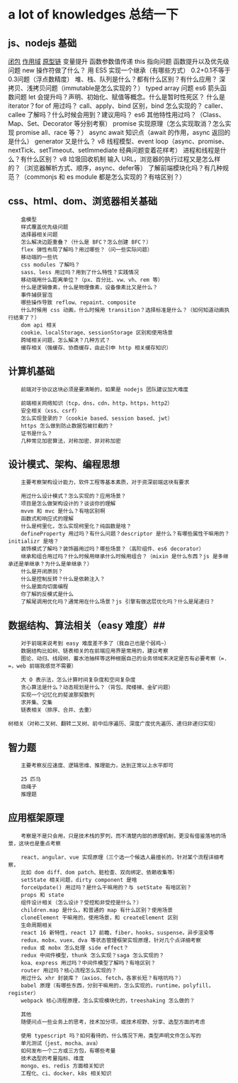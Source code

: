 # a lot of knowledges 总结一下 #

## js、nodejs 基础 ##

[闭包](https://segmentfault.com/a/1190000006875662 "闭包")
[作用域](https://juejin.im/post/5afb0ae56fb9a07aa2138425)
[原型链]()
变量提升
函数参数值传递
this 指向问题
函数提升以及优先级问题
new 操作符做了什么？
用 ES5 实现一个继承（有哪些方式）
0.2+0.1不等于0.3问题（浮点数精度）
堆、栈、队列是什么？都有什么区别？有什么应用？
深拷贝、浅拷贝问题（immutable是怎么实现的？）
typed array 问题
es6 箭头函数问题
let 会提升吗？声明、初始化、赋值等概念。什么是暂时性死区？
什么是 iterator？for of 用过吗？
call、apply、bind 区别，bind 怎么实现的？
caller、callee 了解吗？什么时候会用到？建议用吗？
es6 其他特性用过吗？（Class、Map、Set、Decorator 等分别考察）
promise 实现原理（怎么实现取消？怎么实现 promise all、race 等？）
async await 知识点（await 的作用，async 返回的是什么）
generator 又是什么？
v8 线程模型、event loop（async、promise、nextTick、setTimeout、setImmediate 经典问题变着花样考）
进程和线程是什么？有什么区别？
v8 垃圾回收机制
输入 URL，浏览器的执行过程又是怎么样的？（浏览器解析方式、顺序，async、defer等）
了解前端模块化吗？有几种规范？（commonjs 和 es module 都是怎么实现的？有啥区别？）

## css、html、dom、浏览器相关基础 ##

        盒模型
        样式覆盖优先级问题
        选择器相关问题
        怎么解决边距重叠？（什么是 BFC？怎么创建 BFC？）
        flex 弹性布局了解吗？用过哪些？（问一些实际问题）
        移动端的一些坑
        css modules 了解吗？
        sass、less 用过吗？用到了什么特性？实践情况
        移动端用什么距离单位？（px、百分比、vw、vh、rem 等）
        什么是逻辑像素，什么是物理像素，设备像素比又是什么？
        事件捕获冒泡
        哪些操作导致 reflow、repaint、composite
        什么时候用 css 动画，什么时候用 transition？选择标准是什么？（如何知道动画执行结束了？）
        dom api 相关
        cookie、localStorage、sessionStorage 区别和使用场景
        跨域相关问题，怎么解决？几种方式？
        缓存相关（强缓存、协商缓存，由此引申 http 相关缓存知识）

## 计算机基础 ##

        前端对于协议这块必须是要清晰的，如果是 nodejs 团队建议加大难度

        前端相关网络知识（tcp，dns，cdn，http，https，http2）
        安全相关（xss、csrf）
        怎么实现登录的？（cookie based、session based、jwt）
        https 怎么做到防止数据包被拦截的？
        证书是什么？
        几种常见加密算法，对称加密、非对称加密

## 设计模式、架构、编程思想 ##

        主要考察架构设计能力，软件工程等基本素质，对于资深前端这块有要求

        用过什么设计模式？怎么实现的？应用场景？
        项目是怎么做架构设计的？谈谈你的理解
        mvvm 和 mvc 是什么？有啥区别啊
        函数式和响应式的理解
        什么是柯里化，怎么实现柯里化？纯函数是啥？
        defineProperty 用过吗？有什么问题？descriptor 是什么？有哪些属性干嘛用的？initializr 是啥？
        装饰模式了解吗？装饰器用过吗？哪些场景？（高阶组件、es6 decorator）
        继承和组合用过吗？什么时候用继承什么时候用组合？（mixin 是什么东西？js 是多继承还是单继承？为什么是单继承？）
        什么是开闭原则？
        什么是控制反转？什么是依赖注入？
        什么是面向切面编程
        你了解的反模式是什么
        了解尾调用优化吗？通常用在什么场景？js 引擎有做这层优化吗？什么是尾递归？

## 数据结构、算法相关（easy 难度）##

        对于前端来说考到 easy 难度差不多了（我自己也是个弱鸡~）
        数据结构比如树、链表相关的在前端应用界是常用的，建议考察
        图论、动归、线段树、蓄水池抽样等这种根据自己的业务领域来决定是否有必要考察（=. =，web 前端我感觉不需要）

        大 O 表示法，怎么计算时间复杂度和空间复杂度
        贪心算法是什么？动态规划是什么？（背包、爬楼梯、金矿问题）
        实现一个记忆化的斐波那契数列
        求并集、交集
        链表相关（排序、合并、去重）
        树相关（对称二叉树、翻转二叉树、前中后序遍历、深度广度优先遍历、递归非递归实现）

## 智力题 ##

        主要考察反应速度、逻辑思维、推理能力，达到正常以上水平即可

        25 匹马
        烧绳子
        推理题

## 应用框架原理 ##
        考察是不是只会用，只是技术栈的罗列，而不清楚内部的原理机制，更没有借鉴落地的场景，这块也是重点考察

        react、angular、vue 实现原理（三个选一个候选人最擅长的，针对某个流程详细考察，
        比如 dom diff、dom patch、脏检查、双向绑定、依赖收集等）
        setState 相关问题，dirty component 是啥
        forceUpdate() 用过吗？是什么干嘛用的？与 setState 有啥区别？
        props 和 state
        组件设计相关（怎么设计？受控和非受控是什么？）
        children.map 是什么，和普通的 map 有什么区别？使用场景
        cloneElement 干嘛用的，使用场景，和 createElement 区别
        生命周期相关
        react 16 新特性，react 17 前瞻，fiber，hooks，suspense，异步渲染等
        redux、mobx、vuex、dva 等状态管理框架实现原理，针对几个点详细考察
        redux 或 mobx 怎么处理 side effect？
        redux 中间件模型，thunk 怎么实现？saga 怎么实现的？
        koa、express 用过吗？中间件模型了解吗？有啥区别？
        router 用过吗？核心流程怎么实现的？
        用过什么 xhr 封装库？（axios、fetch，各家长短？有啥坑吗？）
        babel 原理（有哪些东西，分别干嘛用的，怎么实现的，runtime，polyfill，register）
        webpack 核心流程原理，怎么实现模块化的，treeshaking 怎么做的？

        其他
        随便问点一些业务上的思考，技术加分项，或技术视野、分享、选型方面的考虑

        使用 typescript 吗？如何看待的，什么情况下用，类型声明文件怎么写的
        单元测试（jest、mocha、ava）
        如何发布一个二方或三方包，有哪些考量
        技术选型的考量指标、维度
        mongo、es、redis 方面相关知识
        工程化、ci、docker、k8s 相关知识
